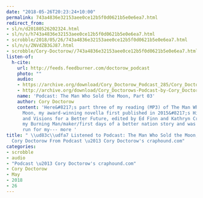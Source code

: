```yaml
---
date: "2018-05-26T20:23:24+10:00"
permalink: 743a4836e32153aee0ce12b5f0d0621b5e0e6ea7.html
redirect_from:
- sl/n/d20180526202324.html
- sl/n/s/h743a4836e32153aee0ce12b5f0d0621b5e0e6ea7.html
- scrobble/2018/05/26/743a4836e32153aee0ce12b5f0d0621b5e0e6ea7.html
- sl/n/s/ZNVdZB3GJ87.html
- scrobble/Cory-Doctorow//743a4836e32153aee0ce12b5f0d0621b5e0e6ea7.html
listen-of:
  h-cite:
    url: http://feeds.feedburner.com/doctorow_podcast
    photo: ""
    audio:
    - https://archive.org/download/Cory_Doctorow_Podcast_285/Cory_Doctorow_Podcast_285_-_The_Man_Who_Sold_the_Moon_03.mp3
    - http://archive.org/download/Cory_Doctorows-Podcast-by-Cory_Doctorow/Cory_Doctorow_Podcast_285_-_The_Man_Who_Sold_the_Moon_03.mp3
    name: 'Podcast: The Man Who Sold the Moon, Part 03'
    author: Cory Doctorow
    content: 'Here&#8217;s part three of my reading (MP3) of The Man Who Sold the
      Moon, my award-winning novella first published in 2015&#8217;s Hieroglyph: Stories
      and Visions for a Better Future, edited by Ed Finn and Kathryn Cramer. It&#8217;s
      my Burning Man/maker/first days of a better nation story and was a kind of practice
      run for my--- more '
title: " \\ud83c\\udfa7 Listened to Podcast: The Man Who Sold the Moon, Part 03 by
  Cory Doctorow From Podcast \u2013 Cory Doctorow's craphound.com"
categories:
- scrobble
- audio
- "Podcast \u2013 Cory Doctorow's craphound.com"
- Cory Doctorow
- May
- 2018
- 26
---
```

